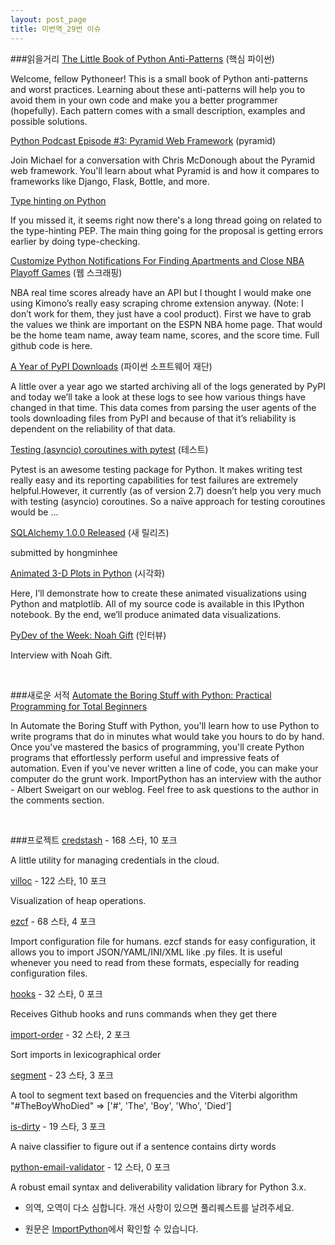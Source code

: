 ```yaml
---
layout: post_page
title: 미번역_29번 이슈
---
```


###읽을거리
<a href="http://docs.quantifiedcode.com/python-anti-patterns/" target="_blank">The Little Book of Python Anti-Patterns</a> (핵심 파이썬)

Welcome, fellow Pythoneer! This is a small book of Python anti-patterns and worst practices. Learning about these anti-patterns will help you to avoid them in your own code and make you a better programmer (hopefully). Each pattern comes with a small description, examples and possible solutions.

<a href="http://www.talkpythontome.com/episodes/show/3/pyramid-web-framework" target="_blank">Python Podcast Episode #3: Pyramid Web Framework</a> (pyramid)

Join Michael for a conversation with Chris McDonough about the Pyramid web framework. You'll learn about what Pyramid is and how it compares to frameworks like Django, Flask, Bottle, and more.

<a href="http://feedproxy.google.com/~r/blogspot/pydev/~3/d7PzLWWGAb4/type-hinting-on-python.html" target="_blank">Type hinting on Python</a>

If you missed it, it seems right now there's a long thread going on related to the type-hinting PEP. The main thing going for the proposal is getting errors earlier by doing type-checking.

<a href="https://racketracer.wordpress.com/2015/04/17/customize-python-notifications-for-finding-apartments-and-close-nba-playoff-games/" target="_blank">Customize Python Notifications For Finding Apartments and Close NBA Playoff Games</a> (웹 스크래핑)

NBA real time scores already have an API but I thought I would make one using Kimono’s really easy scraping chrome extension anyway. (Note: I don’t work for them, they just have a cool product). First we have to grab the values we think are important on the ESPN NBA home page. That would be the home team name, away team name, scores, and the score time. Full github code is here.

<a href="https://caremad.io/2015/04/a-year-of-pypi-downloads/" target="_blank">A Year of PyPI Downloads</a> (파이썬 소프트웨어 재단)

A little over a year ago we started archiving all of the logs generated by PyPI and today we’ll take a look at these logs to see how various things have changed in that time. This data comes from parsing the user agents of the tools downloading files from PyPI and because of that it’s reliability is dependent on the reliability of that data.

<a href="http://stefan.sofa-rockers.org/2015/04/22/testing-coroutines/" target="_blank">Testing (asyncio) coroutines with pytest</a> (테스트)

Pytest is an awesome testing package for Python. It makes writing test really easy and its reporting capabilities for test failures are extremely helpful.However, it currently (as of version 2.7) doesn’t help you very much with testing (asyncio) coroutines. So a naïve approach for testing coroutines would be ...

<a href="http://www.sqlalchemy.org/blog/2015/04/16/sqlalchemy-1.0.0-released/" target="_blank">SQLAlchemy 1.0.0 Released</a> (새 릴리즈)

submitted by  hongminhee

<a href="http://www.reddit.com/r/Python/comments/32rwxu/animated_3d_plots_in_python/" target="_blank">Animated 3-D Plots in Python</a> (시각화)

Here, I’ll demonstrate how to create these animated visualizations using Python and matplotlib. All of my source code is available in this IPython notebook. By the end, we’ll produce animated data visualizations.

<a href="http://feedproxy.google.com/~r/TheMouseVsThePython/~3/59CppxtXJHw/" target="_blank">PyDev of the Week: Noah Gift</a> (인터뷰)

Interview with Noah Gift.

<br />

###새로운 서적
<a href="#" target="_blank">Automate the Boring Stuff with Python: Practical Programming for Total Beginners</a>

In Automate the Boring Stuff with Python, you'll learn how to use Python to write programs that do in minutes what would take you hours to do by hand. Once you've mastered the basics of programming, you'll create Python programs that effortlessly perform useful and impressive feats of automation. Even if you've never written a line of code, you can make your computer do the grunt work.
ImportPython has an interview with the author - Albert Sweigart on our weblog. Feel free to ask questions to the author in the comments section.

<br />

###프로젝트
<a href="https://github.com/LuminalOSS/credstash" target="_blank">credstash</a> - 168 스타, 10 포크 

A little utility for managing credentials in the cloud.

<a href="https://github.com/wapiflapi/villoc" target="_blank">villoc</a> - 122 스타, 10 포크

Visualization of heap operations.

<a href="https://github.com/laike9m/ezcf" target="_blank">ezcf</a> - 68 스타, 4 포크

Import configuration file for humans. ezcf stands for easy configuration, it allows you to import JSON/YAML/INI/XML like .py files. It is useful whenever you need to read from these formats, especially for reading configuration files.

<a href="https://github.com/SirCmpwn/hooks" target="_blank">hooks</a> - 32 스타, 0 포크

Receives Github hooks and runs commands when they get there

<a href="https://github.com/spoqa/import-order" target="_blank">import-order</a> - 32 스타, 2 포크

Sort imports in lexicographical order

<a href="https://github.com/willf/segment" target="_blank">segment</a> - 23 스타, 3 포크

A tool to segment text based on frequencies and the Viterbi algorithm "#TheBoyWhoDied" => ['#', 'The', 'Boy', 'Who', 'Died']

<a href="https://github.com/reddragon/is-dirty" target="_blank">is-dirty</a> - 19 스타, 3 포크

A naive classifier to figure out if a sentence contains dirty words

<a href="https://github.com/JoshData/python-email-validator" target="_blank">python-email-validator</a> - 12 스타, 0 포크

A robust email syntax and deliverability validation library for Python 3.x.
<br />

* 의역, 오역이 다소 심합니다. 개선 사항이 있으면 풀리퀘스트를 날려주세요.

* 원문은 <a href="http://importpython.com/newletter/no/29" target="_blank">ImportPython</a>에서 확인할 수 있습니다.